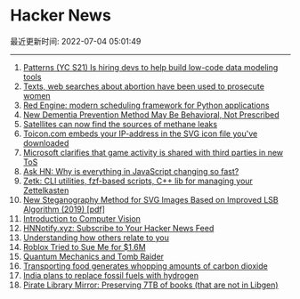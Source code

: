# Hacker News

最近更新时间: 2022-07-04 05:01:49

--- 
1. [Patterns (YC S21) Is hiring devs to help build low-code data modeling tools](https://www.ycombinator.com/companies/patterns) 
2. [Texts, web searches about abortion have been used to prosecute women](https://www.washingtonpost.com/technology/2022/07/03/abortion-data-privacy-prosecution/) 
3. [Red Engine: modern scheduling framework for Python applications](https://red-engine.readthedocs.io/en/stable/index.html) 
4. [New Dementia Prevention Method May Be Behavioral, Not Prescribed](https://www.nytimes.com/2022/07/03/health/dementia-treatment-behavior-eye-care.html) 
5. [Satellites can now find the sources of methane leaks](https://www.businessinsider.com/satellites-locate-source-of-methane-leaks-to-fight-climate-crisis-2022-7) 
6. [Toicon.com embeds your IP-address in the SVG icon file you've downloaded](https://files.mastodon.social/media_attachments/files/108/577/328/329/050/361/original/26a3fdea26a38e6b.png) 
7. [Microsoft clarifies that game activity is shared with third parties in new ToS](https://www.microsoft.com/en-us/servicesagreement/upcoming.aspx#14a_XboxLive_ShortDescription) 
8. [Ask HN: Why is everything in JavaScript changing so fast?](https://news.ycombinator.com/item?id=31969958) 
9. [Zetk: CLI utilities, fzf-based scripts, C++ lib for managing your Zettelkasten](https://gitlab.com/andrejr/zetk) 
10. [New Steganography Method for SVG Images Based on Improved LSB Algorithm (2019) [pdf]](http://paper.ijcsns.org/07_book/201910/20191016.pdf) 
11. [Introduction to Computer Vision](https://blog.theos.ai/articles/introduction-to-computer-vision) 
12. [HNNotify.xyz: Subscribe to Your Hacker News Feed](https://hnnotify.xyz/) 
13. [Understanding how others relate to you](https://www.bmj.com/content/377/bmj.o1548) 
14. [Roblox Tried to Sue Me for $1.6M](https://www.youtube.com/watch?v=CRH41vgIBuQ) 
15. [Quantum Mechanics and Tomb Raider](https://terrytao.wordpress.com/2007/02/26/quantum-mechanics-and-tomb-raider/#more-12) 
16. [Transporting food generates whopping amounts of carbon dioxide](https://www.nature.com/articles/d41586-022-01766-0) 
17. [India plans to replace fossil fuels with hydrogen](https://www.fortuneindia.com/long-reads/indias-green-future-built-on-hydrogen/108532) 
18. [Pirate Library Mirror: Preserving 7TB of books (that are not in Libgen)](http://pilimi.org/blog-introducing.html) 
